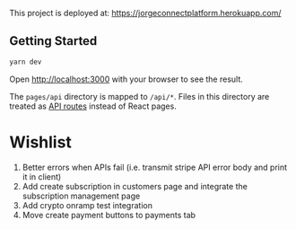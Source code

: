 This project is deployed at: https://jorgeconnectplatform.herokuapp.com/

## Getting Started

```bash
yarn dev
```

Open [http://localhost:3000](http://localhost:3000) with your browser to see the result.

The `pages/api` directory is mapped to `/api/*`. Files in this directory are treated as [API routes](https://nextjs.org/docs/api-routes/introduction) instead of React pages.

# Wishlist

1. Better errors when APIs fail (i.e. transmit stripe API error body and print it in client)
1. Add create subscription in customers page and integrate the subscription management page
1. Add crypto onramp test integration
1. Move create payment buttons to payments tab
